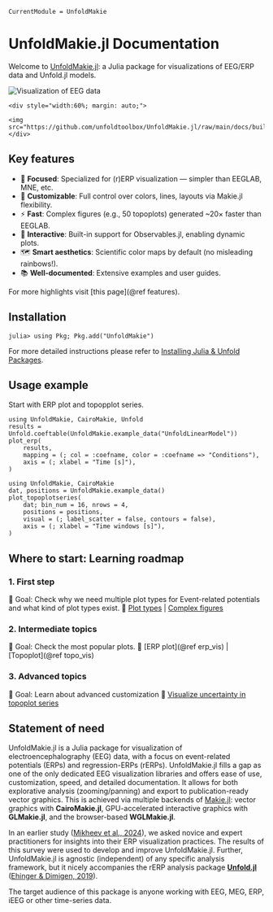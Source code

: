 ```@meta
CurrentModule = UnfoldMakie
```
# UnfoldMakie.jl Documentation
Welcome to [UnfoldMakie.jl](https://github.com/unfoldtoolbox/UnfoldMakie.jl): a Julia package for visualizations of EEG/ERP data and Unfold.jl models.

![Visualization of EEG data](https://github.com/unfoldtoolbox/UnfoldMakie.jl/raw/main/docs/build/assets/UM_plots.gif)

```@raw html
<div style="width:60%; margin: auto;">

<img src="https://github.com/unfoldtoolbox/UnfoldMakie.jl/raw/main/docs/build/assets/UM_plots.gif"/>
</div>
```

## Key features 
- 🎯 **Focused**: Specialized for (r)ERP visualization — simpler than EEGLAB, MNE, etc.
- 🎨 **Customizable**: Full control over colors, lines, layouts via Makie.jl flexibility.
- ⚡ **Fast**: Complex figures (e.g., 50 topoplots) generated ~20× faster than EEGLAB.
- 🔄 **Interactive**: Built-in support for Observables.jl, enabling dynamic plots.
- 🗺️ **Smart aesthetics**: Scientific color maps by default (no misleading rainbows!).
- 📚 **Well-documented**: Extensive examples and user guides.

For more highlights visit [this page](@ref features).

## Installation 
```julia-repl
julia> using Pkg; Pkg.add("UnfoldMakie")
```
For more detailed instructions please refer to [Installing Julia & Unfold Packages](https://unfoldtoolbox.github.io/UnfoldDocs/main/installation/).


## Usage example
Start with ERP plot and topopplot series. 
```@example erp
using UnfoldMakie, CairoMakie, Unfold
results = Unfold.coeftable(UnfoldMakie.example_data("UnfoldLinearModel"))
plot_erp(
    results,
    mapping = (; col = :coefname, color = :coefname => "Conditions"),
    axis = (; xlabel = "Time [s]"),
)
```

```@example topoplot_series
using UnfoldMakie, CairoMakie
dat, positions = UnfoldMakie.example_data()
plot_topoplotseries(
    dat; bin_num = 16, nrows = 4,
    positions = positions,
    visual = (; label_scatter = false, contours = false),
    axis = (; xlabel = "Time windows [s]"),
)
```


## Where to start: Learning roadmap
### 1. First step
📌 Goal: Check why we need multiple plot types for Event-related potentials and what kind of plot types exist. 
🔗 [Plot types](@ref) | [Complex figures](@ref)

### 2. Intermediate topics
📌 Goal: Check the most popular plots.
🔗 [ERP plot](@ref erp_vis) | [Topoplot](@ref topo_vis)

### 3. Advanced topics
📌 Goal: Learn about advanced customization
🔗 [Visualize uncertainty in topoplot series](@ref)


## Statement of need

UnfoldMakie.jl is a Julia package for visualization of electroencephalography (EEG) data, with a focus on event-related potentials (ERPs) and regression-ERPs (rERPs). UnfoldMakie.jl fills a gap as one of the only dedicated EEG visualization libraries and offers ease of use, customization, speed, and detailed documentation. It allows for both explorative analysis (zooming/panning) and export to publication-ready vector graphics. This is achieved via multiple backends of [Makie.jl](https://makie.juliaplots.org/): vector graphics with **CairoMakie.jl**, GPU-accelerated interactive graphics with **GLMakie.jl**, and the browser-based **WGLMakie.jl**.

In an earlier study ([Mikheev et al., 2024](#)), we asked novice and expert practitioners for insights into their ERP visualization practices. The results of this survey were used to develop and improve UnfoldMakie.jl. Further, UnfoldMakie.jl is agnostic (independent) of any specific analysis framework, but it nicely accompanies the rERP analysis package [**Unfold.jl**](https://github.com/unfoldtoolbox/Unfold.jl) ([Ehinger & Dimigen, 2019](https://peerj.com/articles/7838/)).

The target audience of this package is anyone working with EEG, MEG, ERP, iEEG or other time-series data.
